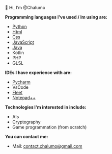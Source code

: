 👋 Hi, I’m @Chalumo

**Programming languages I've used / Im using are:**
  * [Python](https://www.python.org/)
  * [Html](https://developer.mozilla.org/en-US/docs/Web/HTML)
  * [Css](https://developer.mozilla.org/en-US/docs/Web/CSS)
  * [JavaScript](https://developer.mozilla.org/en-US/docs/Web/javascript)
  * [Java](https://www.java.com/)
  * Kotlin
  * PHP
  * GLSL

**IDEs I have experience with are:**

  * [Pycharm](https://www.jetbrains.com/pycharm/)
  * VsCode
  * [Fleet](https://www.jetbrains.com/fleet/)
  * [Notepad++](https://notepad-plus-plus.org/)

**Technologies I'm interested in include:**
  * AIs
  * Cryptography
  * Game programmation (from scratch)

**You can contact me:**
  * Mail: contact.chalumo@gmail.com


<!---
Chalum0/Chalum0 is a ✨ special ✨ repository because its `README.md` (this file) appears on your GitHub profile.
You can click the Preview link to take a look at your changes.
--->
